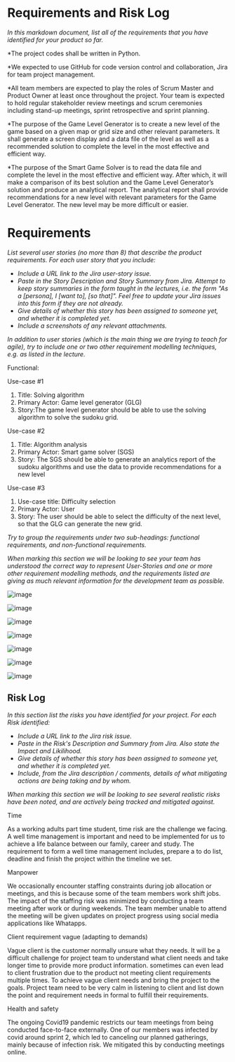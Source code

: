 # Requirements and Risk Log

*In this markdown document, list all of the requirements that you have identified for your product so far.*

*The project codes shall be written in Python.

*We expected to use GitHub for code version control and collaboration, Jira for team project management.

*All team members are expected to play the roles of Scrum Master and Product Owner at least once throughout the project. Your team is expected to hold regular stakeholder review meetings and scrum ceremonies including stand-up meetings, sprint retrospective and sprint planning.

*The purpose of the Game Level Generator is to create a new level of the game based on a given map or grid size and other relevant parameters. It shall generate a screen display and a data file of the level as well as a recommended solution to complete the level in the most effective and efficient way. 

*The purpose of the Smart Game Solver is to read the data file and complete the level in the most effective and efficient way. After which, it will make a comparison of its best solution and the Game Level Generator’s solution and produce an analytical report. The analytical report shall provide recommendations for a new level with relevant parameters for the Game Level Generator. The new level may be more difficult or easier. 

# Requirements

*List several user stories (no more than 8) that describe the product requirements. For each user story that you include:*

* *Include a URL link to the Jira user-story issue.*
* *Paste in the Story Description and Story Summary from Jira.  Attempt to keep story summaries in the form taught in the lectures, i.e. the form "As a [persona], I [want to], [so that]".  Feel free to update your Jira issues into this form if they are not already.*
* *Give details of whether this story has been assigned to someone yet, and whether it is completed yet.*
* *Include a screenshots of any relevant attachments.*

*In addition to user stories (which is the main thing we are trying to teach for agile), try to include one or two other requirement modelling techniques, e.g. as listed in the lecture.*

Functional: 

Use-case #1
1. Title: Solving algorithm	
2. Primary Actor: Game level generator (GLG)
3. Story:The game level generator should be able to use the solving algorithm to solve the sudoku grid. 

Use-case #2
1. Title: Algorithm analysis 
2. Primary Actor: Smart game solver (SGS)
3. Story: The SGS should be able to generate an analytics report of the sudoku algorithms and use the data to provide recommendations for a new level

Use-case #3
1. Use-case title: Difficulty selection
2. Primary Actor: User
3. Story: The user should be able to select the difficulty of the next level, so that the GLG can generate the new grid. 

*Try to group the requirements under two sub-headings: functional requirements, and non-functional requirements.*

*When marking this section we will be looking to see your team has understood the correct way to represent User-Stories and one or more other requirement modelling methods, and the requirements listed are giving as much relevant information for the development team as possible.*

![image](https://user-images.githubusercontent.com/56427412/181870991-72454306-dee6-47e7-a950-8e68fae3d105.png)

![image](https://user-images.githubusercontent.com/56427412/181766598-b32c3634-aac7-4885-bcf3-1a0b86183e17.png)

![image](https://user-images.githubusercontent.com/56427412/181766676-dac48e4c-1e04-4776-98b9-39d88147d398.png)

![image](https://user-images.githubusercontent.com/56427412/181766835-a386fdcf-d3c1-46f5-866d-609807ed3fc0.png)

![image](https://user-images.githubusercontent.com/56427412/181767079-ac7bcca8-c369-49cc-9ec1-e73bc3b34e09.png)

![image](https://user-images.githubusercontent.com/56427412/181767254-7f5d3c10-c465-4c23-9cd5-c738fdbe17b2.png)

![image](https://user-images.githubusercontent.com/56427412/181767453-70c4c98f-c247-42e8-8b09-bd1fd565d5fb.png)


## Risk Log

*In this section list the risks you have identified for your project.  For each Risk identified:*

* *Include a URL link to the Jira risk issue.* 
* *Paste in the Risk's Description and Summary from Jira.  Also state the Impact and Likilihood.*
* *Give details of whether this story has been assigned to someone yet, and whether it is completed yet.*
* *Include, from the Jira description / comments, details of what mitigating actions are being taking and by whom.*

*When marking this section we will be looking to see several realistic risks have been noted, and are actively being tracked and mitigated against.*

Time

As a working adults part time student, time risk are the challenge we facing. A well time management is important and need to be implemented for us to achieve a 
life balance between our family, career and study. The requirement to form a well time management includes, prepare a to do list, deadline and finish the project within the timeline we set. 

Manpower

We occasionally encounter staffing constraints during job allocation or meetings, and this is because some of the team members work shift jobs. The impact of the staffing risk was minimized by conducting a team meeting after work or during weekends. The team member unable to attend the meeting will be given updates on project progress using social media applications like Whatapps.

Client requirement vague (adapting to demands)

Vague client is the customer normally unsure what they needs. It will be a difficult challenge for project team to understand what client needs and take longer time to 
provide more product information. sometimes can even lead to client frustration due to the product not meeting client requirements multiple times. To achieve vague client needs and bring the project to the goals. Project team need to be very calm in listening to client and list down the point and requirement needs in formal to fulfill their requirements.

Health and safety

The ongoing Covid19 pandemic restricts our team meetings from being conducted face-to-face externally. One of our members was infected by covid around sprint 2, which led to canceling our planned gatherings, mainly because of infection risk. We mitigated this by conducting meetings online.
